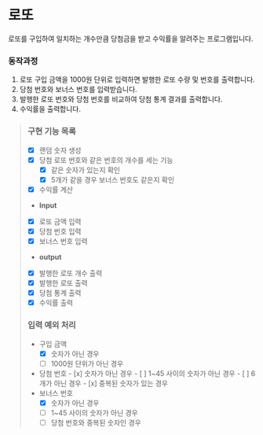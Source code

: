 # 로또
로또를 구입하여 일치하는 개수만큼 당첨금을 받고 수익률을 알려주는 프로그램입니다.

### 동작과정
1. 로또 구입 금액을 1000원 단위로 입력하면 발행한 로또 수량 및 번호를 출력합니다.
2. 당첨 번호와 보너스 번호를 입력받습니다.
3. 발행한 로또 번호와 당첨 번호를 비교하여 당첨 통계 결과를 출력합니다.
4. 수익률을 출력합니다.

> ### 구현 기능 목록
> - [x] 랜덤 숫자 생성
> - [x] 당첨 로또 번호와 같은 번호의 개수를 세는 기능
>   - [x] 같은 숫자가 있는지 확인
>   - [x] 5개가 같을 경우 보너스 번호도 같은지 확인
> - [x] 수익률 계산
> - **Input**
> - [x] 로또 금액 입력
> - [x] 당첨 번호 입력
> - [x] 보너스 번호 입력
> - **output**
> - [x] 발행한 로또 개수 출력
> - [x] 발행한 로또 출력
> - [x] 당첨 통계 출력
> - [x] 수익률 출력
> ### **입력 예외 처리**
>   - 구입 금액
>     - [x] 숫자가 아닌 경우
>     - [ ] 1000원 단위가 아닌 경우
>   -  당첨 번호
>     - [x] 숫자가 아닌 경우
>     - [ ] 1~45 사이의 숫자가 아닌 경우
>     - [ ] 6개가 아닌 경우
>     - [x] 중복된 숫자가 있는 경우
>   - 보너스 번호
>     - [x] 숫자가 아닌 경우
>     - [ ] 1~45 사이의 숫자가 아닌 경우
>     - [ ] 당첨 번호와 중복된 숫자인 경우 